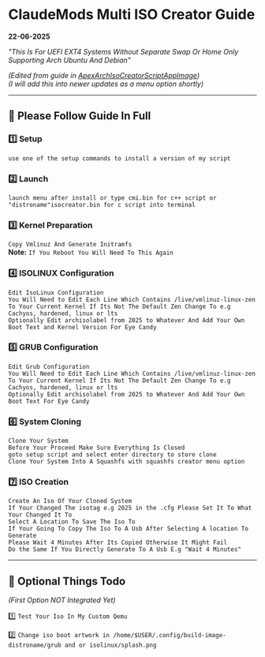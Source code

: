 # ClaudeMods Multi ISO Creator Guide  
**22-06-2025**  

*"This Is For UEFI EXT4 Systems Without Separate Swap Or Home Only Supporting Arch Ubuntu And Debian"*  

*(Edited from guide in [ApexArchIsoCreatorScriptAppImage](https://github.com/claudemods/ApexArchIsoCreatorScriptAppImage))*  
*(I will add this into newer updates as a menu option shortly)*  

---

## 🔧 Please Follow Guide In Full  

### 1️⃣ Setup  
`use one of the setup commands to install a version of my script`  

### 2️⃣ Launch  
`launch menu after install or type cmi.bin for c++ script or "distroname"isocreator.bin for c script into terminal`  

### 3️⃣ Kernel Preparation  
`Copy Vmlinuz And Generate Initramfs`  
**Note:** `If You Reboot You Will Need To This Again`  

### 4️⃣ ISOLINUX Configuration  
`Edit IsoLinux Configuration`  
`You Will Need to Edit Each Line Which Contains /live/vmlinuz-linux-zen`  
`To Your Current Kernel If Its Not The Default Zen Change To e.g Cachyos, hardened, linux or lts`  
`Optionally Edit archisolabel from 2025 to Whatever And Add Your Own Boot Text and Kernel Version For Eye Candy`  

### 5️⃣ GRUB Configuration  
`Edit Grub Configuration`  
`You Will Need to Edit Each Line Which Contains /live/vmlinuz-linux-zen`  
`To Your Current Kernel If Its Not The Default Zen Change To e.g Cachyos, hardened, linux or lts`  
`Optionally Edit archisolabel from 2025 to Whatever And Add Your Own Boot Text For Eye Candy`  

### 6️⃣ System Cloning  
`Clone Your System`  
`Before Your Proceed Make Sure Everything Is Closed`  
`goto setup script and select enter directory to store clone`  
`Clone Your System Into A Squashfs with squashfs creator menu option`  

### 7️⃣ ISO Creation  
`Create An Iso Of Your Cloned System`  
`If Your Changed The isotag e.g 2025 in the .cfg Please Set It To What Your Changed It To`  
`Select A Location To Save The Iso To`  
`If Your Going To Copy The Iso To A Usb After Selecting A location To Generate`  
`Please Wait 4 Minutes After Its Copied Otherwise It Might Fail`  
`Do the Same If You Directly Generate To A Usb E.g "Wait 4 Minutes"`  

---

## 🌟 Optional Things Todo  
*(First Option NOT Integrated Yet)*  

1️⃣ `Test Your Iso In My Custom Qemu`  

2️⃣ `Change iso boot artwork in /home/$USER/.config/build-image-distroname/grub and or isolinux/splash.png`  
